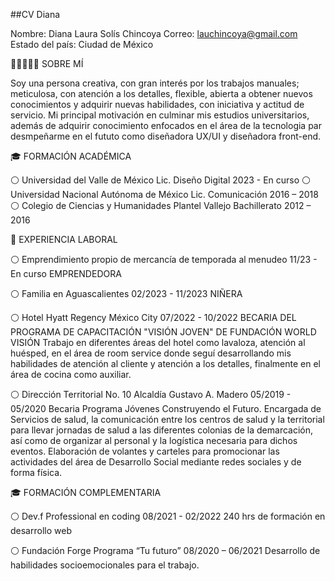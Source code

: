 ##CV Diana 

Nombre: Diana Laura Solís Chincoya
Correo: lauchincoya@gmail.com
Estado del país: Ciudad de México 

👩🏽‍💻👩🏽 SOBRE MÍ

Soy una persona creativa, con gran interés por los trabajos manuales; meticulosa, con atención a los detalles, flexible, abierta a obtener nuevos conocimientos y adquirir nuevas habilidades, con iniciativa y actitud de servicio. Mi principal motivación en culminar mis estudios universitarios, además de adquirir conocimiento enfocados en el área de la tecnologia par desmpeñarme en el fututo como diseñadora UX/UI y diseñadora front-end.

🎓 FORMACIÓN ACADÉMICA 

⚪️ Universidad del Valle de México                            Lic. Diseño Digital               2023 - En curso
⚪️ Universidad Nacional Autónoma de México                    Lic. Comunicación                 2016 – 2018
⚪️ Colegio de Ciencias y Humanidades Plantel Vallejo          Bachillerato                      2012 – 2016

💼 EXPERIENCIA LABORAL

⚪️ Emprendimiento propio de mercancía de temporada al menudeo                                                               11/23 - En curso
   EMPRENDEDORA   

⚪️ Familia en Aguascalientes                                                                                                02/2023 - 11/2023
   NIÑERA                        

⚪️ Hotel Hyatt Regency México City                                                                                          07/2022 - 10/2022
   BECARIA DEL PROGRAMA DE CAPACITACIÓN "VISIÓN JOVEN"  DE FUNDACIÓN WORLD VISIÓN 
   Trabajo en diferentes áreas del hotel como lavaloza, atención al huésped, en el área de room service donde seguí desarrollando mis habilidades de atención al cliente y atención a los detalles, finalmente en el área de cocina como auxiliar.

⚪️ Dirección Territorial No. 10 Alcaldía Gustavo A. Madero                                                                   05/2019 - 05/2020
   Becaria Programa Jóvenes Construyendo el Futuro.
   Encargada de Servicios de salud, la comunicación entre los centros de salud y la territorial para llevar jornadas de salud a las diferentes colonias de la demarcación, así como de organizar al personal y la logística necesaria para dichos eventos. Elaboración de volantes y carteles para promocionar las actividades del área de Desarrollo Social mediante redes sociales y de forma física. 

🎓 FORMACIÓN COMPLEMENTARIA

⚪️ Dev.f Professional en coding                                                                             08/2021 - 02/2022
   240 hrs de formación en desarrollo web

⚪️ Fundación Forge      Programa “Tu futuro”                                                                08/2020 – 06/2021
   Desarrollo de habilidades socioemocionales para el trabajo.

